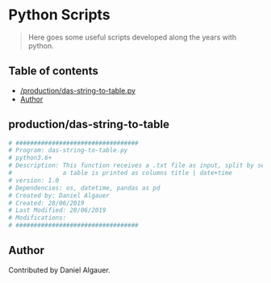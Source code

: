 # Python Scripts

> Here goes some useful scripts developed along the years with python.

## Table of contents
* [/production/das-string-to-table.py](#production/das-string-to-table)
* [Author](#author)

## production/das-string-to-table

```python
# ##################################
# Program: das-string-to-table.py
# python3.6+
# Description: This function receives a .txt file as input, split by separator and print as dataFrame (pandas) object.
#              a table is printed as columns title | date+time
# version: 1.0
# Dependencies: os, datetime, pandas as pd
# Created by: Daniel Algauer
# Created: 28/06/2019 
# Last Modified: 28/06/2019
# Modifications:
# ##################################
```
## Author
Contributed by Daniel Algauer.
